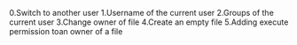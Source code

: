 0.Switch to another user
1.Username of the current user
2.Groups of the current user
3.Change owner of file
4.Create an empty file
5.Adding execute permission toan owner of a file
